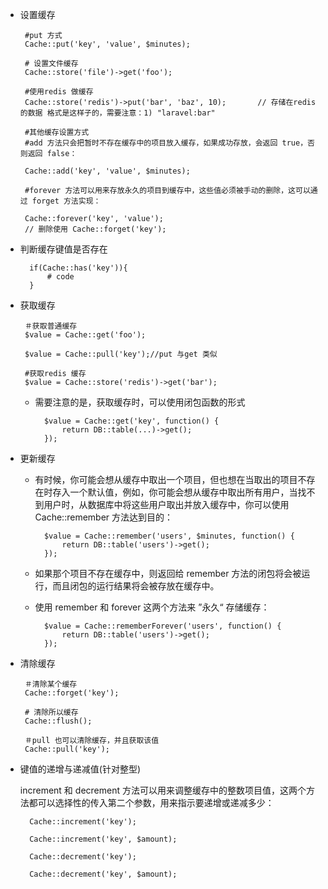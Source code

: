 
*  设置缓存

        #put 方式
        Cache::put('key', 'value', $minutes);
        
        # 设置文件缓存
        Cache::store('file')->get('foo');

        #使用redis 做缓存
        Cache::store('redis')->put('bar', 'baz', 10);       // 存储在redis 的数据 格式是这样子的，需要注意：1) "laravel:bar"
        
        #其他缓存设置方式
        #add 方法只会把暂时不存在缓存中的项目放入缓存，如果成功存放，会返回 true，否则返回 false：
        
        Cache::add('key', 'value', $minutes);
        
        #forever 方法可以用来存放永久的项目到缓存中，这些值必须被手动的删除，这可以通过 forget 方法实现：

        Cache::forever('key', 'value');
        // 删除使用 Cache::forget('key');
        
* 判断缓存键值是否存在
    
        if(Cache::has('key')){
            # code
        }
            
    

*  获取缓存
        
        ＃获取普通缓存
        $value = Cache::get('foo');
        
        $value = Cache::pull('key');//put 与get 类似
        
        #获取redis 缓存
        $value = Cache::store('redis')->get('bar');

    * 需要注意的是，获取缓存时，可以使用闭包函数的形式
        
            $value = Cache::get('key', function() {
                return DB::table(...)->get();
            });

*  更新缓存
  
    * 有时候，你可能会想从缓存中取出一个项目，但也想在当取出的项目不存在时存入一个默认值，例如，你可能会想从缓存中取出所有用户，当找不到用户时，从数据库中将这些用户取出并放入缓存中，你可以使用 Cache::remember 方法达到目的：
    
            $value = Cache::remember('users', $minutes, function() {
                return DB::table('users')->get();
            });

    * 如果那个项目不存在缓存中，则返回给 remember 方法的闭包将会被运行，而且闭包的运行结果将会被存放在缓存中。
    * 使用 remember 和 forever 这两个方法来 ”永久“ 存储缓存：
    
            $value = Cache::rememberForever('users', function() {
                return DB::table('users')->get();
            });

*  清除缓存 
    
        ＃清除某个缓存
        Cache::forget('key');
    
        # 清除所以缓存
        Cache::flush();
        
        ＃pull 也可以清除缓存，并且获取该值
        Cache::pull('key');



* 键值的递增与递减值(针对整型)
    
    increment 和 decrement 方法可以用来调整缓存中的整数项目值，这两个方法都可以选择性的传入第二个参数，用来指示要递增或递减多少：

        Cache::increment('key');
        
        Cache::increment('key', $amount);
        
        Cache::decrement('key');
        
        Cache::decrement('key', $amount);

